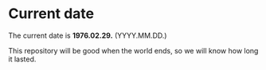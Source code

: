 # Current date

The current date is **1976.02.29.** (YYYY.MM.DD.)

This repository will be good when the world ends, so we will know how long it lasted.